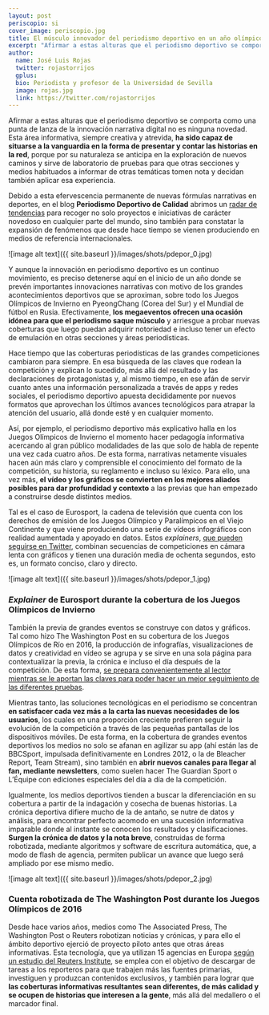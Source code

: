 ```yaml
---
layout: post
periscopio: si
cover_image: periscopio.jpg
title: El músculo innovador del periodismo deportivo en un año olímpico y mundialista
excerpt: "Afirmar a estas alturas que el periodismo deportivo se comporta como una punta de lanza de la innovación narrativa digital no es ninguna novedad. Esta área informativa, siempre creativa y atrevida, ha sido capaz de situarse a la vanguardia en la forma de presentar y contar las historias en la red, porque por su naturaleza se anticipa en la exploración de nuevos caminos y sirve de laboratorio de pruebas para que otras secciones y medios habituados a informar de otras temáticas tomen nota y decidan también aplicar esa experiencia."
author:
  name: José Luis Rojas
  twitter: rojastorrijos
  gplus:  
  bio: Periodista y profesor de la Universidad de Sevilla
  image: rojas.jpg
  link: https://twitter.com/rojastorrijos
---
```

Afirmar a estas alturas que el periodismo deportivo se comporta como una punta de lanza de la innovación narrativa digital no es ninguna novedad. Esta área informativa, siempre creativa y atrevida, **ha sido capaz de situarse a la vanguardia en la forma de presentar y contar las historias en la red**, porque por su naturaleza se anticipa en la exploración de nuevos caminos y sirve de laboratorio de pruebas para que otras secciones y medios habituados a informar de otras temáticas tomen nota y decidan también aplicar esa experiencia.

Debido a esta efervescencia permanente de nuevas fórmulas narrativas en deportes, en el blog **Periodismo Deportivo de Calidad** abrimos un [radar de tendencias](http://periodismodeportivodecalidad.blogspot.com.es/search/label/radar) para recoger no solo proyectos e iniciativas de carácter novedoso en cualquier parte del mundo, sino también para constatar la expansión de fenómenos que desde hace tiempo se vienen produciendo en medios de referencia internacionales. 

![image alt text]({{ site.baseurl }}/images/shots/pdepor_0.jpg)

Y aunque la innovación en periodismo deportivo es un continuo movimiento, es preciso detenerse aquí en el inicio de un año donde se prevén importantes innovaciones narrativas con motivo de los grandes acontecimientos deportivos que se aproximan, sobre todo los Juegos Olímpicos de Invierno en PyeongChang (Corea del Sur) y el Mundial de fútbol en Rusia. Efectivamente, **los megaeventos ofrecen una ocasión idónea para que el periodismo saque músculo** y arriesgue a probar nuevas coberturas que luego puedan adquirir notoriedad e incluso tener un efecto de emulación en otras secciones y áreas periodísticas.

Hace tiempo que las coberturas periodísticas de las grandes competiciones cambiaron para siempre. En esa búsqueda de las claves que rodean la competición y explican lo sucedido, más allá del resultado y las declaraciones de protagonistas y, al mismo tiempo, en ese afán de servir cuanto antes una información personalizada a través de apps y redes sociales, el periodismo deportivo apuesta decididamente por nuevos formatos que aprovechan los últimos avances tecnológicos para atrapar la atención del usuario, allá donde esté y en cualquier momento.

Así, por ejemplo, el periodismo deportivo más explicativo halla en los Juegos Olímpicos de Invierno el momento hacer pedagogía informativa acercando al gran público modalidades de las que solo de habla de repente una vez cada cuatro años. De esta forma, narrativas netamente visuales hacen aún más claro y comprensible el conocimiento del formato de la competición, su historia, su reglamento e incluso su léxico. Para ello, una vez más, **el vídeo y los gráficos se convierten en los mejores aliados posibles para dar profundidad y contexto** a las previas que han empezado a construirse desde distintos medios.

Tal es el caso de Eurosport, la cadena de televisión que cuenta con los derechos de emisión de los Juegos Olímpico y Paralímpicos en el Viejo Continente y que viene produciendo una serie de vídeos infográficos con realidad aumentada y apoyado en datos. Estos *explainers*, [que pueden seguirse en Twitter](https://twitter.com/search?q=%40eurosport%20explainer&src=typd), combinan secuencias de competiciones en cámara lenta con gráficos y tienen una duración media de ochenta segundos, esto es, un formato conciso, claro y directo.

![image alt text]({{ site.baseurl }}/images/shots/pdepor_1.jpg)

### _Explainer_ de Eurosport durante la cobertura de los Juegos Olímpicos de Invierno

También la previa de grandes eventos se construye con datos y gráficos. Tal como hizo The Washington Post en su cobertura de los Juegos Olímpicos de Río en 2016, la producción de infografías, visualizaciones de datos y creatividad en vídeo se agrupa y se sirve en una sola página para contextualizar la previa, la crónica e incluso el día después de la competición. De esta forma, [se prepara convenientemente al lector mientras se le aportan las claves para poder hacer un mejor seguimiento de las diferentes pruebas](http://periodismodeportivodecalidad.blogspot.com.es/2016/08/las-claves-del-proceso-creativo-de-los.html).

Mientras tanto, las soluciones tecnológicas en el periodismo se concentran **en satisfacer cada vez más a la carta las nuevas necesidades de los usuarios**, los cuales en una proporción creciente prefieren seguir la evolución de la competición a través de las pequeñas pantallas de los dispositivos móviles. De esta forma, en la cobertura de grandes eventos deportivos los medios no solo se afanan en agilizar su app (ahí están las de BBCSport, impulsada definitivamente en Londres 2012, o la de Bleacher Report, Team Stream), sino también en **abrir nuevos canales para llegar al fan, mediante newsletters**, como suelen hacer The Guardian Sport o L’Équipe con ediciones especiales del día a día de la competición. 

Igualmente, los medios deportivos tienden a buscar la diferenciación en su cobertura a partir de la indagación y cosecha de buenas historias. La crónica deportiva difiere mucho de la de antaño, se nutre de datos y análisis, para encontrar perfecto acomodo en una sucesión informativa imparable donde al instante se conocen los resultados y clasificaciones. **Surgen la crónica de datos y la nota breve**, construidas de forma robotizada, mediante algoritmos y software de escritura automática, que, a modo de flash de agencia, permiten publicar un avance que luego será ampliado por ese mismo medio. 

![image alt text]({{ site.baseurl }}/images/shots/pdepor_2.jpg)

### Cuenta robotizada de The Washington Post durante los Juegos Olímpicos de 2016

Desde hace varios años, medios como The Associated Press, The Washington Post o Reuters robotizan noticias y crónicas, y para ello el ámbito deportivo ejerció de proyecto piloto antes que otras áreas informativas. Esta tecnología, que ya utilizan 15 agencias en Europa [según un estudio del Reuters Institute](http://www.niemanlab.org/2017/07/a-new-report-examines-the-state-of-automated-journalism-in-europe-and-whats-holding-it-back/),  se emplea con el objetivo de descargar de tareas a los reporteros para que trabajen más las fuentes primarias, investiguen y produzcan contenidos exclusivos, y también para lograr que **las coberturas informativas resultantes sean diferentes, de más calidad y se ocupen de historias que interesen a la gente**, más allá del medallero o el marcador final.

